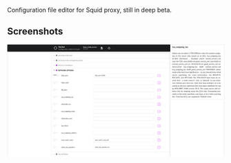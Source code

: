 Configuration file editor for Squid proxy, still in deep beta.

## Screenshots

![Screenshot](Screenshot_Sucker2.png)